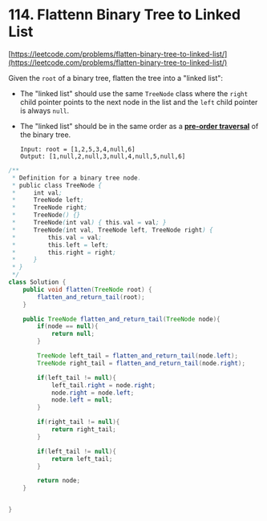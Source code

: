 # 114. Flattenn Binary Tree to Linked List

[https://leetcode.com/problems/flatten-binary-tree-to-linked-list/](https://leetcode.com/problems/flatten-binary-tree-to-linked-list/)  
  


Given the `root` of a binary tree, flatten the tree into a "linked list":

* The "linked list" should use the same `TreeNode` class where the `right` child pointer points to the next node in the list and the `left` child pointer is always `null`.
* The "linked list" should be in the same order as a [**pre-order traversal**](https://en.wikipedia.org/wiki/Tree_traversal#Pre-order,_NLR) of the binary tree.  
  


  ```text
  Input: root = [1,2,5,3,4,null,6]
  Output: [1,null,2,null,3,null,4,null,5,null,6]
  ```

```java
/**
 * Definition for a binary tree node.
 * public class TreeNode {
 *     int val;
 *     TreeNode left;
 *     TreeNode right;
 *     TreeNode() {}
 *     TreeNode(int val) { this.val = val; }
 *     TreeNode(int val, TreeNode left, TreeNode right) {
 *         this.val = val;
 *         this.left = left;
 *         this.right = right;
 *     }
 * }
 */
class Solution {
    public void flatten(TreeNode root) {
        flatten_and_return_tail(root);
    }

    public TreeNode flatten_and_return_tail(TreeNode node){
        if(node == null){
            return null;
        }

        TreeNode left_tail = flatten_and_return_tail(node.left);
        TreeNode right_tail = flatten_and_return_tail(node.right);

        if(left_tail != null){
            left_tail.right = node.right;
            node.right = node.left;
            node.left = null;
        }

        if(right_tail != null){
            return right_tail;
        }

        if(left_tail != null){
            return left_tail;
        }

        return node;
    }


}
```

